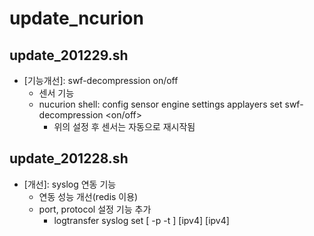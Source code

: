 # update_ncurion

## update_201229.sh

* [기능개선]: swf-decompression on/off
  * 센서 기능
  * nucurion shell: config sensor engine settings applayers set swf-decompression <on/off>
    * 위의 설정 후 센서는 자동으로 재시작됨

## update_201228.sh

* [개선]: syslog 연동 기능
  * 연동 성능 개선(redis 이용)
  * port, protocol 설정 기능 추가
    * logtransfer syslog set [ -p <port> -t <protocol> ] <ipv4> [ipv4] [ipv4] 
